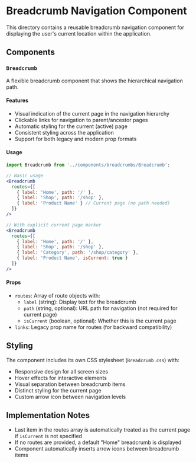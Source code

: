 # Breadcrumb Navigation Component

This directory contains a reusable breadcrumb navigation component for displaying the user's current location within the application.

## Components

### `Breadcrumb`

A flexible breadcrumb component that shows the hierarchical navigation path.

#### Features

- Visual indication of the current page in the navigation hierarchy
- Clickable links for navigation to parent/ancestor pages
- Automatic styling for the current (active) page
- Consistent styling across the application
- Support for both legacy and modern prop formats

#### Usage

```jsx
import Breadcrumb from '../components/breadcrumbs/Breadcrumb';

// Basic usage
<Breadcrumb
  routes={[
    { label: 'Home', path: '/' },
    { label: 'Shop', path: '/shop' },
    { label: 'Product Name' } // Current page (no path needed)
  ]}
/>

// With explicit current page marker
<Breadcrumb
  routes={[
    { label: 'Home', path: '/' },
    { label: 'Shop', path: '/shop' },
    { label: 'Category', path: '/shop/category' },
    { label: 'Product Name', isCurrent: true }
  ]}
/>
```

#### Props

- `routes`: Array of route objects with:
  - `label` (string): Display text for the breadcrumb
  - `path` (string, optional): URL path for navigation (not required for current page)
  - `isCurrent` (boolean, optional): Whether this is the current page
- `links`: Legacy prop name for routes (for backward compatibility)

## Styling

The component includes its own CSS stylesheet (`Breadcrumb.css`) with:

- Responsive design for all screen sizes
- Hover effects for interactive elements
- Visual separation between breadcrumb items
- Distinct styling for the current page
- Custom arrow icon between navigation levels

## Implementation Notes

- Last item in the routes array is automatically treated as the current page if `isCurrent` is not specified
- If no routes are provided, a default "Home" breadcrumb is displayed
- Component automatically inserts arrow icons between breadcrumb items
